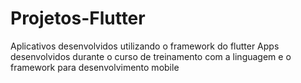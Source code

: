 # Projetos-Flutter
Aplicativos desenvolvidos utilizando o framework do flutter 
Apps desenvolvidos durante o curso de treinamento com a linguagem e o framework para desenvolvimento mobile
